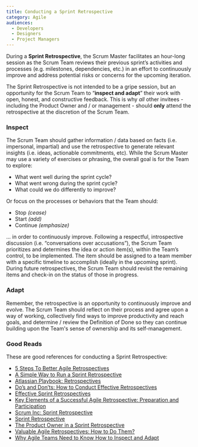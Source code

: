 ```yaml
---
title: Conducting a Sprint Retrospective
category: Agile
audiences:
  - Developers
  - Designers
  - Project Managers
---
```


During a **Sprint Retrospective**, the Scrum Master facilitates an hour-long session as the Scrum Team reviews their previous sprint’s activities and processes (e.g. milestones, dependencies, etc.) in an effort to continuously improve and address potential risks or concerns for the upcoming iteration.

The Sprint Retrospective is not intended to be a gripe session, but an opportunity for the Scrum Team to “**inspect and adapt**” their work with open, honest, and constructive feedback. This is why *all* other invitees - including the Product Owner and / or management - should **only** attend the retrospective at the discretion of the Scrum Team.


### Inspect

The Scrum Team should gather information / data based on facts (i.e. impersonal, impartial) and use the retrospective to generate relevant insights (i.e. ideas, actionable commitments, etc). While the Scrum Master may use a variety of exercises or phrasing, the overall goal is for the Team to explore:

* What went well during the sprint cycle?
* What went wrong during the sprint cycle?
* What could we do differently to improve?

Or focus on the processes or behaviors that the Team should:

* Stop _(cease)_
* Start _(add)_
* Continue _(emphasize)_

... in order to continuously improve. Following a respectful, introspective discussion (i.e. “conversations over accusations”), the Scrum Team prioritizes and determines the idea or action item(s), within the Team’s control, to be implemented. The item should be assigned to a team member with a specific timeline to accomplish (ideally in the upcoming sprint). During future retrospectives, the Scrum Team should revisit the remaining items and check-in on the status of those in progress.


### Adapt

Remember, the retrospective is an opportunity to continuously improve and evolve. The Scrum Team should reflect on their process and agree upon a way of working, collectively find ways to improve productivity and reach goals, and determine / review the Definition of Done so they can continue building upon the Team's sense of ownership and its self-management.


### Good Reads

These are good references for conducting a Sprint Retrospective:

* [5 Steps To Better Agile Retrospectives](https://blog.trello.com/the-5-steps-to-better-team-retrospectives)
* [A Simple Way to Run a Sprint Retrospective](https://www.mountaingoatsoftware.com/blog/a-simple-way-to-run-a-sprint-retrospective)
* [Atlassian Playbook: Retrospectives](https://www.atlassian.com/team-playbook/plays/retrospective)
* [Do’s and Don’ts: How to Conduct Effective Retrospectives](https://www.inloox.com/company/blog/articles/do-s-and-don-ts-how-to-conduct-effective-retrospectives/)
* [Effective Sprint Retrospectives](https://docs.microsoft.com/en-us/previous-versions/visualstudio/visual-studio-2013/jj620912(v=vs.120)?redirectedfrom=MSDN)
* [Key Elements of a Successful Agile Retrospective: Preparation and Participation](https://www.infoq.com/news/2009/09/key-elements-agile-retrospective/)
* [Scrum Inc: Sprint Retrospective](https://www.scruminc.com/sprint-retrospective/)
* [Sprint Retrospective](https://www.mountaingoatsoftware.com/agile/scrum/meetings/sprint-retrospective)
* [The Product Owner in a Sprint Retrospective](https://www.mountaingoatsoftware.com/blog/the-product-owner-in-a-sprint-retropsective)
* [Valuable Agile Retrospectives: How to Do Them?](https://blog.versionone.com/valuable-agile-retrospectives-how-to-do-them/)
* [Why Agile Teams Need to Know How to Inspect and Adapt](https://www.agileconnection.com/article/why-agile-teams-need-know-how-inspect-and-adapt)
